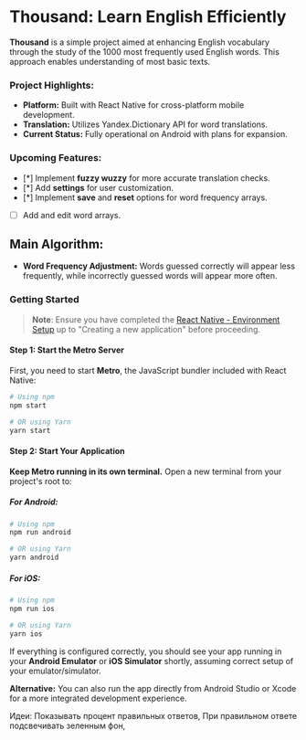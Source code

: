 # Thousand: Learn English Efficiently

**Thousand** is a simple project aimed at enhancing English vocabulary through the study of the 1000 most frequently used English words. This approach enables understanding of most basic texts.

### Project Highlights:

- **Platform:** Built with React Native for cross-platform mobile development.
- **Translation:** Utilizes Yandex.Dictionary API for word translations.
- **Current Status:** Fully operational on Android with plans for expansion.

### Upcoming Features:

- [*] Implement **fuzzy wuzzy** for more accurate translation checks.
- [*] Add **settings** for user customization.
- [*] Implement **save** and **reset** options for word frequency arrays.
- [ ] Add and edit word arrays.

## Main Algorithm:

- **Word Frequency Adjustment:** Words guessed correctly will appear less frequently, while incorrectly guessed words will appear more often.

### Getting Started

> **Note**: Ensure you have completed the [React Native - Environment Setup](https://reactnative.dev/docs/environment-setup) up to "Creating a new application" before proceeding.

#### Step 1: Start the Metro Server

First, you need to start **Metro**, the JavaScript bundler included with React Native:

```bash
# Using npm
npm start

# OR using Yarn
yarn start
```

#### Step 2: Start Your Application

**Keep Metro running in its own terminal.** Open a new terminal from your project's root to:

##### For Android:

```bash
# Using npm
npm run android

# OR using Yarn
yarn android
```

##### For iOS:

```bash
# Using npm
npm run ios

# OR using Yarn
yarn ios
```

If everything is configured correctly, you should see your app running in your **Android Emulator** or **iOS Simulator** shortly, assuming correct setup of your emulator/simulator.

**Alternative:** You can also run the app directly from Android Studio or Xcode for a more integrated development experience.


Идеи: 
Показывать процент правильных ответов, 
При правильном ответе подсвечивать зеленным фон,